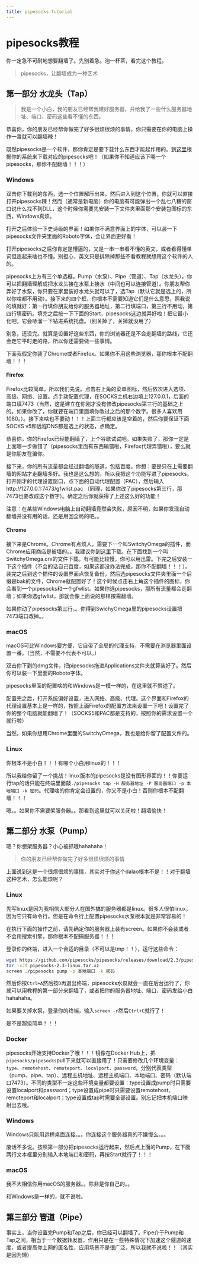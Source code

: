 ```yaml
---
title: pipesocks tutorial
---
```


# pipesocks教程

你一定急不可耐地想要翻墙了。先别着急。泡一杯茶，看完这个教程。

> pipesocks，让翻墙成为一种艺术

## 第一部分 水龙头（Tap）

> 我是一个小白，我的朋友已经帮我建好服务器，并给我了一些什么服务器地址、端口、密码这些看不懂的东西。

恭喜你，你的朋友已经帮你做完了好多很烦很烦的事情，你只需要在你的电脑上操作一番就可以翻墙辣！

既然pipesocks是一个软件，那你肯定是要下载什么东西才能起作用的。到[这里](https://pipesocks.github.io/index-cn.html#download)根据你的系统来下载对应的pipesocks吧！（如果你不知道应该下哪一个pipesocks，那你不配翻墙！！！）

### Windows

双击你下载到的东西，选一个位置解压出来，然后进入到这个位置，你就可以直接打开pipesocks辣！然而（通常是新电脑）你的电脑有可能弹出一个乱七八糟的窗口说什么找不到DLL，这个时候你需要先安装一下文件夹里面那个安装包图标的东西，Windows真烦。

打开之后体验一下史诗级的界面！如果你不满意界面上的字体，可以装一下pipesocks文件夹里面的Roboto字体，会让界面更好看！

打开pipesocks之后你肯定是懵逼的，又是一串一串看不懂的英文，或者看得懂单词但连起来啥也不懂。别担心，英文只是排除掉那些不看教程就想用这个软件的人的。

pipesocks上方有三个单选框，Pump（水泵）、Pipe（管道）、Tap（水龙头）。你可以把翻墙理解成把水龙头接在水泵上接水（中间也可以连接管道）。你朋友帮你弄好了水泵，你只要在家里装好水龙头就可以了，选Tap（默认它就是选上的，所以你啥都不用动）。接下来的四个框，你根本不需要知道它们是什么意思，照我说的填就好：第一行填你朋友给你的服务器地址，第二行填端口，第三行不用动，第四行填密码。填完之后按一下下面的Start，pipesocks这边就弄好啦！把它最小化吧，它会哧溜一下钻进系统托盘。（别关掉了，关掉就没用了）

别急，还没完。就算是设置好这些东西，你的浏览器还是不会走翻墙的路线，它还会走它平时走的路，所以你还需要做一些事情。

下面我假定你装了Chrome或者Firefox。如果你不用这些浏览器，那你根本不配翻墙！！！

#### Firefox

Firefox比较简单，所以我们先说。点击右上角的菜单图标，然后依次进入选项、高级、网络、设置。点手动配置代理，在SOCKS主机右边填上127.0.0.1，后面的端口填7473（当然，这是建立在你刚才没有修改pipesocks第三行的基础之上的。如果你改了，你就要在端口里面填你改过之后的那个数字。很多人喜欢用1080。）。接下来啥也不要动！！！上面三行都应该是空着的，然后你要保证下面SOCKS v5和远程DNS都是选上的状态，点确定。

恭喜你，你的Firefox已经能翻墙了，上个谷歌试试吧。如果失败了，那你一定是上面哪一步做错了（pipesocks里面有东西输错啦，Firefox代理弄错啦），要么就是你朋友在骗你。

接下来，你的所有流量都会经过翻墙的隧道，包括百度。你想：要是只在上需要翻墙的网站才走翻墙多好。我也是这么想的，所以我把这个功能写进了pipesocks。打开刚才的代理设置窗口，点下面的自动代理配置（PAC），然后输入http://127.0.0.1:7473/gfwlist.pac （同理，如果你改了pipesocks第三行，那7473也要改成这个数字）。确定之后你就获得了上述这么好的功能！

注意：在某些Windows电脑上自动翻墙竟然会失败，原因不明，如果你发现自动翻墙并没有用的话，还是用回全局的吧。。

#### Chrome

接下来是Chrome。Chrome有点烦人，需要下一个叫SwitchyOmega的插件，而Chrome应用商店是被墙的。。我建议你到[这里](https://github.com/FelisCatus/SwitchyOmega/releases/latest)下载。在下面找到一个叫SwitchyOmega.crx的文件下载。有可能比较慢，你可以用迅雷。下完之后安装一下这个插件（不会的话自己百度，如果这都没办法完成，那你不配翻墙！！！）。装完之后到这个插件的设置界面点恢复备份，然后选pipesocks文件夹里面一个后缀是bak的文件，Chrome就配置好了！这个时候点击右上角这个插件的图标，你会看到一个pipesocks和一个gfwlist。如果你选pipesocks，那所有流量都会走翻墙；如果你选gfwlist，那就会像上面说的那样按需翻墙。

如果你动了pipesocks第三行。。你得到SwichyOmega里的pipesocks设置把7473端口改掉。。

### macOS

macOS可比Windows要方便，它自带了全局的代理支持，不需要在浏览器里面设置一番。（当然，不需要不代表不可以。）

双击你下到的dmg文件，把pipesocks拖进Applications文件夹就算装好了。然后你可以装一下里面的Roboto字体。

pipesocks里面的配置啥的和Windows是一模一样的，在这里就不赘述了。

配置完之后，打开系统偏好设置，进入网络、高级、代理。这个界面和Firefox的代理设置基本上是一样的，按照上面Firefox的配置方法来设置一下吧！设置完了你的整个电脑就能翻墙了！（SOCKS5和PAC都是支持的，按照你的需求设置一个就行啦）

当然，如果你想用Chrome里面的SwitchyOmega，我也是给你留了配置文件的。

### Linux

你根本不是小白！！！有哪个小白用linux的！！！

所以我给你留了一个挑战！linux版本的pipesocks是没有图形界面的！！你要运行tap的话只能在终端里面敲`./pipesocks tap -H 服务器地址 -P 服务器端口 -p 本地端口 -k 密码`。代理啥的你肯定会设置的，你又不是小白！否则你根本不配翻墙！！！

嗯。。如果你不需要架服务器。。那看到这里就可以关闭啦！翻墙愉快！

## 第二部分 水泵（Pump）

嗯？你想架服务器？小心被抓哦hahahaha！

> 你的朋友已经帮你做完了好多很烦很烦的事情

上面说到这是一个很烦很烦的事情，其实对于你这个dalao根本不是！！对于翻墙这种艺术，怎么能烦呢？

### Linux

先写linux是因为我相信大部分人在国外搞的服务器都是linux。很多人很怕linux，因为它只有命令行。但是在命令行上配置pipesocks水泵根本就是非常容易的！

在执行下面的操作之前，请先确定你的服务器上装有screen。如果你不会装或者不会用搜索引擎，那你根本不配搞服务器！！！

登录你的终端，进入一个合适的目录（不可以是tmp！！），运行这些命令：

```sh
wget https://github.com/pipesocks/pipesocks/releases/download/2.3/pipesocks-2.3-linux.tar.xz
tar -xJf pipesocks-2.3-linux.tar.xz
screen ./pipesocks pump -p 本地端口 -k 密码
```

然后你按`Ctrl+A`然后按`D`再退出终端，pipesocks水泵就会一直在后台运行了，你就可以用教程的第一部分来翻墙了，或者把你的服务器地址、端口、密码发给小白hahahaha。

如果要关掉水泵，登录你的终端，输入`screen -r`然后`Ctrl+C`就行了！

是不是超级简单！！！

### Docker

pipesocks开始支持Docker了哦！！！镜像在Docker Hub上，把`pipesocks/pipesocks`pull下来就可以直接用了！只需要修改几个环境变量：`type`、`remotehost`、`remoteport`、`localport`、`password`，分别代表类型（pump、pipe、tap）、远程主机地址、远程主机端口、本地端口、密码（默认端口7473）。不同的类型不一定这些环境变量都要设置：type设置成pump时只需要设置localport和password；type设置成pipe时只需要设置remotehost、remoteport和localport；type设置成tap时需要全部设置。别忘记把本机端口映射出去哦。

### Windows

Windows只能用远程桌面连接。。。你连接这个服务器真的不嫌慢么。。。

废话不多说。按照第一部分把pipesocks运行起来，然后点上面的Pump，在下面两行文本框里分别输入本地端口和密码，再按Start就行了！！！

### macOS

我不大相信你用macOS的服务器。。除非是你自己的。。

和Windows是一样的，就不说啦。

## 第三部分 管道（Pipe）

事实上，当你设置完Pump和Tap之后，你已经可以翻墙了。Pipe介于Pump和Tap之间，相当于一个数据转发器，作用只是在一些特殊情况下加速这个隧道的速度，或者提高你上网的匿名性，应用场景不是很广泛，所以我就不说啦！！（其实是因为懒）

